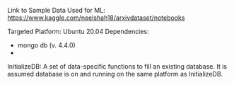 Link to Sample Data Used for ML: https://www.kaggle.com/neelshah18/arxivdataset/notebooks

Targeted Platform: Ubuntu 20.04
Dependencies:
- mongo db (v. 4.4.0)
- 

InitializeDB: A set of data-specific functions to fill an existing database.  It is assumed database is on and running on the same platform as InitializeDB.



